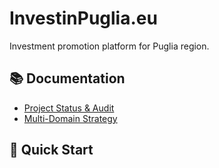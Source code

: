 # InvestinPuglia.eu

Investment promotion platform for Puglia region.

## 📚 Documentation
- [Project Status & Audit](docs/PROJECT-STATUS.md)
- [Multi-Domain Strategy](docs/MULTI-DOMAIN-STRATEGY.md)

## 🚀 Quick Start
